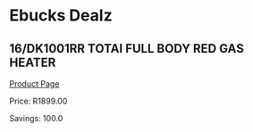 
# Ebucks Dealz
## 16/DK1001RR TOTAI FULL BODY RED GAS HEATER
[Product Page](https://www.ebucks.com/web/shop/productSelected.do?prodId=1191170359&catId=1157551316)

Price: R1899.00

Savings: 100.0


	
